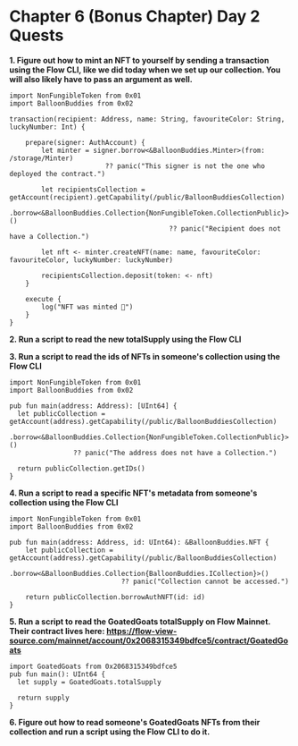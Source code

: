 # Chapter 6 (Bonus Chapter) Day 2 Quests

**1. Figure out how to mint an NFT to yourself by sending a transaction using the Flow CLI, like we did today when we set up our collection. You will also likely have to pass an argument as well.**

```cadence
import NonFungibleToken from 0x01
import BalloonBuddies from 0x02

transaction(recipient: Address, name: String, favouriteColor: String, luckyNumber: Int) {
  
    prepare(signer: AuthAccount) {
        let minter = signer.borrow<&BalloonBuddies.Minter>(from: /storage/Minter)
                        ?? panic("This signer is not the one who deployed the contract.")
        
        let recipientsCollection = getAccount(recipient).getCapability(/public/BalloonBuddiesCollection)
                                        .borrow<&BalloonBuddies.Collection{NonFungibleToken.CollectionPublic}>()
                                        ?? panic("Recipient does not have a Collection.")

        let nft <- minter.createNFT(name: name, favouriteColor: favouriteColor, luckyNumber: luckyNumber)
    
        recipientsCollection.deposit(token: <- nft)
    }

    execute {
        log("NFT was minted 🎉")
    }
}
```

**2. Run a script to read the new totalSupply using the Flow CLI**

**3. Run a script to read the ids of NFTs in someone's collection using the Flow CLI**
```cadence
import NonFungibleToken from 0x01
import BalloonBuddies from 0x02

pub fun main(address: Address): [UInt64] {
  let publicCollection = getAccount(address).getCapability(/public/BalloonBuddiesCollection)
                .borrow<&BalloonBuddies.Collection{NonFungibleToken.CollectionPublic}>()
                ?? panic("The address does not have a Collection.")

  return publicCollection.getIDs()
}
```

**4. Run a script to read a specific NFT's metadata from someone's collection using the Flow CLI**
```cadence
import NonFungibleToken from 0x01
import BalloonBuddies from 0x02

pub fun main(address: Address, id: UInt64): &BalloonBuddies.NFT {
    let publicCollection = getAccount(address).getCapability(/public/BalloonBuddiesCollection)
                            .borrow<&BalloonBuddies.Collection{BalloonBuddies.ICollection}>()
                            ?? panic("Collection cannot be accessed.")
    
    return publicCollection.borrowAuthNFT(id: id)
}
```

**5. Run a script to read the GoatedGoats totalSupply on Flow Mainnet. Their contract lives here: https://flow-view-source.com/mainnet/account/0x2068315349bdfce5/contract/GoatedGoats**
```cadence
import GoatedGoats from 0x2068315349bdfce5
pub fun main(): UInt64 {
  let supply = GoatedGoats.totalSupply

  return supply
}
```
**6. Figure out how to read someone's GoatedGoats NFTs from their collection and run a script using the Flow CLI to do it.**

